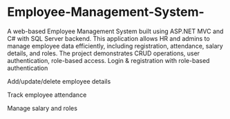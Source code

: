 # Employee-Management-System-
A web-based Employee Management System built using ASP.NET MVC and C# with SQL Server backend. This application allows HR and admins to manage employee data efficiently, including registration, attendance, salary details, and roles. The project demonstrates CRUD operations, user authentication, role-based access.
Login & registration with role-based authentication

Add/update/delete employee details

Track employee attendance

Manage salary and roles
